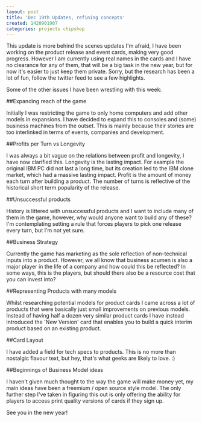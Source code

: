 ```yaml
---
layout: post
title: 'Dec 19th Updates, refining concepts'
created: 1420901907
categories: projects chipshop
---
```


This update is more behind the scenes updates I'm afraid, I have been working on the product release and event cards, making very good progress. However I am currently using real names in the cards and I have no clearance for any of them, that will be a big task in the new year, but for now it's easier to just keep them private. Sorry, but the research has been a lot of fun, follow the twitter feed to see a few highlights.

Some of the other issues I have been wrestling with this week:

##Expanding reach of the game

Initially I was restricting the game to only home computers and add other models in expansions. I have decided to expand this to consoles and (some) business machines from the outset. This is mainly because their stories are too interlinked in terms of events, companies and development.

##Profits per Turn vs Longevity

I was always a bit vague on the relations between profit and longevity, I have now clarified this. Longevity is the lasting impact. For example the original IBM PC did not last a long time, but its creation led to the IBM clone market, which had a massive lasting impact. Profit is the amount of money each turn after building a product. The number of turns is reflective of the historical short term popularity of the release.

##Unsuccessful products

History is littered with unsuccessful products and I want to include many of them in the game, however, why would anyone want to build any of these? I'm contemplating setting a rule that forces players to pick one release every turn, but I'm not yet sure.

##Business Strategy

Currently the game has marketing as the sole reflection of non-technical inputs into a product. However, we all know that business acumen is also a major player in the life of a company and how could this be reflected? In some ways, this is the players, but should there also be a resource cost that you can invest into?

##Representing Products with many models

Whilst researching potential models for product cards I came across a lot of products that were basically just small improvements on previous models. Instead of having half a dozen very similar product cards I have instead introduced the 'New Version' card that enables you to build a quick interim product based on an existing product.

##Card Layout

I have added a field for tech specs to products. This is no more than nostalgic flavour text, but hey, that's what geeks are likely to love. :)

##Beginnings of Business Model ideas

I haven't given much thought to the way the game will make money yet, my main ideas have been a freemium / open source style model. The only further step I've taken in figuring this out is only offering the ability for players to access print quality versions of cards if they sign up.

See you in the new year!
